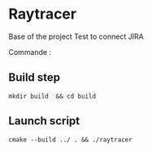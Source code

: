# Raytracer

Base of the project
Test to connect JIRA

Commande : 

## Build step
```
mkdir build  && cd build
```

## Launch script 
```
cmake --build ../ . && ./raytracer
```


